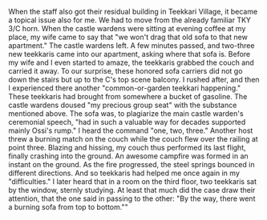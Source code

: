 
When the staff also got their residual building in Teekkari Village, it became a topical issue also for me. We had to move from the already familiar TKY 3/C horn. When the castle wardens were sitting at evening coffee at my place, my wife came to say that "we won't drag that old sofa to that new apartment." The castle wardens left. A few minutes passed, and two-three new teekkaris came into our apartment, asking where that sofa is. Before my wife and I even started to amaze, the teekkaris grabbed the couch and carried it away. To our surprise, these honored sofa carriers did not go down the stairs but up to the C's top scene balcony. I rushed after, and then I experienced there another "common-or-garden teekkari happening." These teekkaris had brought from somewhere a bucket of gasoline. The castle wardens doused "my precious group seat" with the substance mentioned above. The sofa was, to plagiarize the main castle warden's ceremonial speech, "had in such a valuable way for decades supported mainly Ossi's rump." I heard the command "one, two, three." Another host threw a burning match on the couch while the couch flew over the railing at point three. Blazing and hissing, my couch thus performed its last flight, finally crashing into the ground. An awesome campfire was formed in an instant on the ground. As the fire progressed, the steel springs bounced in different directions. And so teekkaris had helped me once again in my "difficulties." I later heard that in a room on the third floor, two teekkaris sat by the window, sternly studying. At least that much did the case draw their attention, that the one said in passing to the other: "By the way, there went a burning sofa from top to bottom.""